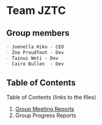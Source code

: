 # **Team JZTC**

## Group members
~~~md
- Joenella Hiko - CEO
- Zoe Proudfoot - Dev
- Tainui Weti - Dev
- Cairo Bullen  - Dev
~~~

## Table of Contents
Table of Contents (links to the files)
1. [Group Meeting Reports](https://github.com/zoeannp/jztc_group_project/wiki)
2. Group Progress Reports
